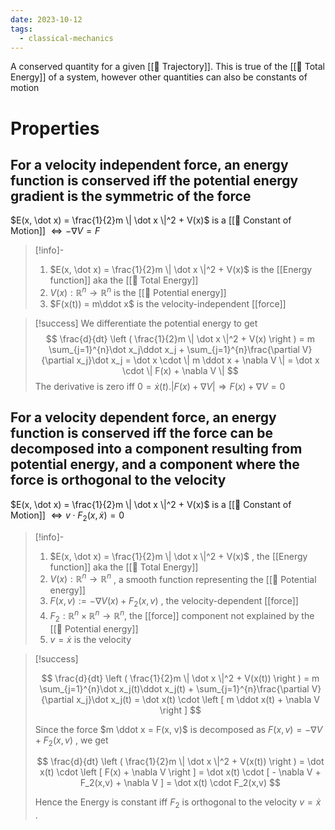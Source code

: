 ```yaml
---
date: 2023-10-12
tags:
  - classical-mechanics
---
```

A conserved quantity for a given [[📘 Trajectory]]. This is true of the [[📘 Total Energy]] of a system, however other quantities can also be constants of motion

# Properties

## For a velocity independent force, an energy function is conserved iff the potential energy gradient is the symmetric of the force

$E(x, \dot x) = \frac{1}{2}m \| \dot x \|^2 + V(x)$ is a [[📘 Constant of Motion]] $\Leftrightarrow - \nabla V = F$

>[!info]-
> 1. $E(x, \dot x) = \frac{1}{2}m \| \dot x \|^2 + V(x)$ is the [[Energy function]] aka the [[📘 Total Energy]]
> 2. $V(x) : \mathbb{R}^n \rightarrow \mathbb{R}^n$ is the [[📘 Potential energy]]
> 3. $F(x(t)) = m\ddot x$ is the velocity-independent [[force]]

>[!success]
> We differentiate the potential energy to get
> $$ \frac{d}{dt} \left ( \frac{1}{2}m \| \dot x \|^2 + V(x) \right ) = m \sum_{j=1}^{n}\dot x_j\ddot x_j + \sum_{j=1}^{n}\frac{\partial V}{\partial x_j}\dot x_j = \dot x \cdot \| m \ddot x + \nabla V \| = \dot x \cdot \| F(x) + \nabla V \| $$
> The derivative is zero iff $0=\dot x(t) . | F(x) + \nabla V | \Rightarrow F(x) + \nabla V = 0$

## For a velocity dependent force, an energy function is conserved iff the force can be decomposed into a component resulting from potential energy, and a component where the force is orthogonal to the velocity

$E(x, \dot x) = \frac{1}{2}m \| \dot x \|^2 + V(x)$ is a [[📘 Constant of Motion]] $\Leftrightarrow v \cdot F_2(x,\dot x)=0$

>[!info]-
> 1. $E(x, \dot x) = \frac{1}{2}m \| \dot x \|^2 + V(x)$ , the [[Energy function]] aka the [[📘 Total Energy]]
> 2. $V(x) : \mathbb{R}^n \rightarrow \mathbb{R}^n$ , a smooth function representing the [[📘 Potential energy]]
> 3. $F(x,v) := - \nabla V(x) + F_2(x,v)$ , the velocity-dependent [[force]]
> 4. $F_2 : \mathbb{R}^n \times \mathbb{R}^n \rightarrow \mathbb{R}^n$, the [[force]] component not explained by the [[📘 Potential energy]]
> 5. $v = \dot x$ is the velocity

>[!success]
>
> $$ \frac{d}{dt} \left ( \frac{1}{2}m \| \dot x \|^2 + V(x(t)) \right ) = m \sum_{j=1}^{n}\dot x_j(t)\ddot x_j(t) + \sum_{j=1}^{n}\frac{\partial V}{\partial x_j}\dot x_j(t) = \dot x(t) \cdot \left [ m \ddot x(t) + \nabla V \right ] $$
> 
> Since the force $m \ddot x = F(x, v)$ is decomposed as $F(x,v) = - \nabla V + F_2(x,v)$ , we get
> 
> $$ \frac{d}{dt} \left ( \frac{1}{2}m \| \dot x \|^2 + V(x(t)) \right ) = \dot x(t) \cdot \left [ F(x) + \nabla V \right ] = \dot x(t) \cdot [ - \nabla V + F_2(x,v) + \nabla V ] = \dot x(t) \cdot F_2(x,v) $$
> 
> Hence the Energy is constant iff $F_2$ is orthogonal to the velocity $v = \dot x$ .
